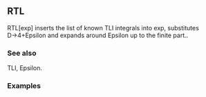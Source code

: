 ##  RTL 

RTL[exp] inserts the list of known TLI integrals into exp, substitutes D→4+Epsilon and expands around Epsilon up to the finite part..

###  See also 

TLI, Epsilon.

###  Examples 
